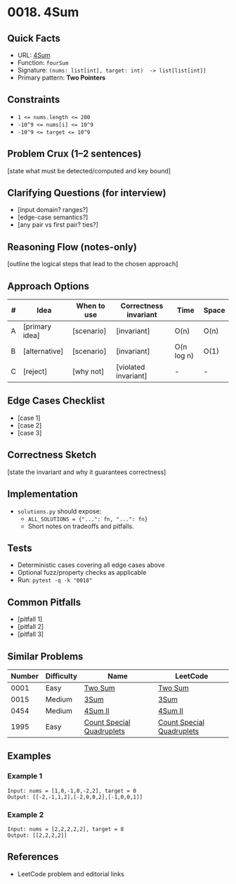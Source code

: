 # 0018. 4Sum

## Quick Facts

- URL: [4Sum](https://leetcode.com/problems/4sum/)
- Function: `fourSum`
- Signature: `(nums: list[int], target: int)  -> list[list[int]]`
- Primary pattern: **Two Pointers**

## Constraints

- `1 <= nums.length <= 200`
- `-10^9 <= nums[i] <= 10^9`
- `-10^9 <= target <= 10^9`

## Problem Crux (1–2 sentences)

[state what must be detected/computed and key bound]

## Clarifying Questions (for interview)

- [input domain? ranges?]
- [edge-case semantics?]
- [any pair vs first pair? ties?]

## Reasoning Flow (notes-only)

[outline the logical steps that lead to the chosen approach]

## Approach Options

| # | Idea | When to use | Correctness invariant | Time | Space |
|---|------|-------------|-----------------------|------|-------|
| A | [primary idea] | [scenario] | [invariant] | O(n) | O(n) |
| B | [alternative] | [scenario] | [invariant] | O(n log n) | O(1) |
| C | [reject] | [why not] | [violated invariant] | - | - |

## Edge Cases Checklist

- [case 1]
- [case 2]
- [case 3]

## Correctness Sketch

[state the invariant and why it guarantees correctness]

## Implementation

- `solutions.py` should expose:
  - `ALL_SOLUTIONS = {"...": fn, "...": fn}`
  - Short notes on tradeoffs and pitfalls.

## Tests

- Deterministic cases covering all edge cases above
- Optional fuzz/property checks as applicable
- Run: `pytest -q -k "0018"`

## Common Pitfalls

- [pitfall 1]
- [pitfall 2]
- [pitfall 3]

## Similar Problems

| Number | Difficulty | Name | LeetCode |
|---|---|---|---|
| 0001 | Easy | [Two Sum](../0001-two-sum/readme.md) | [Two Sum](https://leetcode.com/problems/two-sum/) |
| 0015 | Medium | [3Sum](../0015-3sum/readme.md) | [3Sum](https://leetcode.com/problems/3sum/) |
| 0454 | Medium | [4Sum II](../0454-4sum-ii/readme.md) | [4Sum II](https://leetcode.com/problems/4sum-ii/) |
| 1995 | Easy | [Count Special Quadruplets](../1995-count-special-quadruplets/readme.md) | [Count Special Quadruplets](https://leetcode.com/problems/count-special-quadruplets/) |

## Examples

### Example 1

```text
Input: nums = [1,0,-1,0,-2,2], target = 0
Output: [[-2,-1,1,2],[-2,0,0,2],[-1,0,0,1]]
```

### Example 2

```text
Input: nums = [2,2,2,2,2], target = 8
Output: [[2,2,2,2]]
```

## References

- LeetCode problem and editorial links
